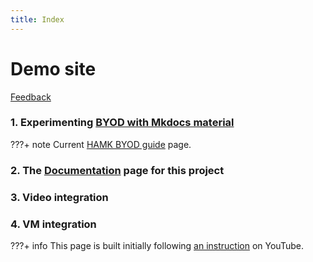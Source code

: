 ```yaml
---
title: Index
---
```

# Demo site

<a class="email" title="Submit feedback" href="#" onclick="javascript:window.location='mailto:quang.luong@student.hamk.fi?subject=HAMK New Byod feedback&amp;body=I have some feedback about the page titled ' + encodeURIComponent(document.title) + ' at the URL: ' + encodeURIComponent(window.location.href);"><i class="fa fa-envelope-o"></i> Feedback</a>



### 1. Experimenting  <a href='./byod/1.WinUsers/'>BYOD with Mkdocs material</a>
???+ note
    Current <a href="https://hamk-business-information-technology.github.io/os/" target="_blank">HAMK BYOD guide</a> page.

### 2. The <a href='./learn/Documentation/#42-easy-to-use-code-copy-and-paste'>Documentation</a> page for this project

### 3. Video integration

### 4. VM integration

???+ info
    This page is built initially following <a href="https://www.youtube.com/watch?v=Q-YA_dA8C20" target="_blank">an instruction</a> on YouTube.